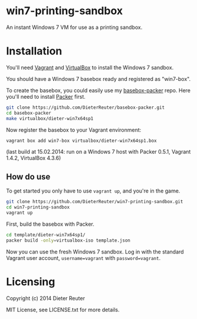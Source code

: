 # win7-printing-sandbox

An instant Windows 7 VM for use as a printing sandbox.


# Installation
You'll need [Vagrant](http://vagrantup.com) and [VirtualBox](http://virtualbox.org) to install the Windows 7 sandbox. 

You should have a Windows 7 basebox ready and registered as "win7-box". 

To create the basebox, you could easily use my [basebox-packer](https://github.com/DieterReuter/basebox-packer) repo. 
Here you'll need to install [Packer](http://packer.io) first.

```bash
git clone https://github.com/DieterReuter/basebox-packer.git
cd basebox-packer
make virtualbox/dieter-win7x64sp1
```

Now register the basebox to your Vagrant environment:
```bash
vagrant box add win7-box virtualbox/dieter-win7x64sp1.box
```

(last build at 15.02.2014: run on a Windows 7 host with Packer 0.5.1, Vagrant 1.4.2, VirtualBox 4.3.6)


## How do use

To get started you only have to use `vagrant up`, and you're in the game.

```bash
git clone https://github.com/DieterReuter/win7-printing-sandbox.git
cd win7-printing-sandbox
vagrant up
```

First, build the basebox with Packer.
```bash
cd template/dieter-win7x64sp1/
packer build -only=virtualbox-iso template.json
```

Now you can use the fresh Windows 7 sandbox. Log in with the standard Vagrant user account, `username=vagrant` with `password=vagrant`.


# Licensing
Copyright (c) 2014 Dieter Reuter

MIT License, see LICENSE.txt for more details.
